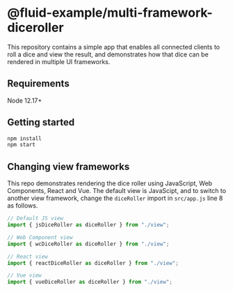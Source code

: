 # @fluid-example/multi-framework-diceroller

This repository contains a simple app that enables all connected clients to roll a dice and view the result, and demonstrates how that dice can be rendered in multiple UI frameworks.
## Requirements

Node 12.17+

## Getting started

```bash
npm install
npm start
```
## Changing view frameworks

This repo demonstrates rendering the dice roller using JavaScript, Web Components, React and Vue. The default view is JavaScipt, and to switch to another view framework, change the `diceRoller` import in `src/app.js` line 8 as follows.

```js
// Default JS view
import { jsDiceRoller as diceRoller } from "./view";

// Web Component view
import { wcDiceRoller as diceRoller } from "./view";

// React view
import { reactDiceRoller as diceRoller } from "./view";

// Vue view
import { vueDiceRoller as diceRoller } from "./view";

```